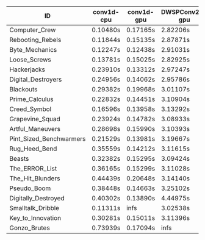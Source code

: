 |ID|conv1d-cpu|conv1d-gpu|DWSPConv2D-gpu|gemm-gpu|avg|
|-|-|-|-|-|-|
|Computer_Crew|0.10480s|0.17165s|2.82206s|1.68041s|1.19473s|
|Rebooting_Rebels|0.11844s|0.15135s|2.87871s|1.68145s|1.20749s|
|Byte_Mechanics|0.12247s|0.12438s|2.91031s|1.76333s|1.23012s|
|Loose_Screws|0.13781s|0.15025s|2.82925s|1.90835s|1.25641s|
|Hackerjacks|0.23910s|0.13312s|2.97247s|1.87656s|1.30531s|
|Digital_Destroyers|0.24956s|0.14062s|2.95786s|1.87631s|1.30608s|
|Blackouts|0.29382s|0.19968s|3.01107s|1.76580s|1.31759s|
|Prime_Calculus|0.22832s|0.14451s|3.10904s|1.85668s|1.33464s|
|Creed_Symbol|0.16596s|0.13958s|3.13292s|1.90799s|1.33661s|
|Grapevine_Squad|0.23924s|0.14782s|3.08933s|1.88126s|1.33941s|
|Artful_Maneuvers|0.28698s|0.15990s|3.10393s|1.80688s|1.33942s|
|Pint_Sized_Benchwarmers|0.21529s|0.13981s|3.19667s|2.00940s|1.39029s|
|Rug_Heed_Bend|0.35559s|0.14212s|3.11615s|1.95790s|1.39294s|
|Beasts|0.32382s|0.15295s|3.09424s|2.00663s|1.39441s|
|The_ERROR_List|0.36165s|0.15299s|3.11028s|2.07637s|1.42532s|
|The_Hit_Blunders|0.44439s|0.20648s|3.14140s|2.03642s|1.45717s|
|Pseudo_Boom|0.38448s|0.14663s|3.25102s|2.18131s|1.49086s|
|Digitally_Destroyed|0.40302s|0.13890s|4.44975s|2.65429s|1.91149s|
|Smalltalk_Dribble|0.11311s|infs|3.02538s|1.75296s|infs|
|Key_to_Innovation|0.30281s|0.15011s|3.11396s|infs|infs|
|Gonzo_Brutes|0.73939s|0.17094s|infs|2.05537s|infs|
